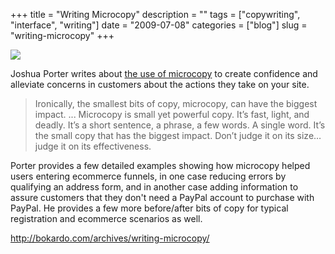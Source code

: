 +++
title = "Writing Microcopy"
description = ""
tags = ["copywriting", "interface", "writing"]
date = "2009-07-08"
categories = ["blog"]
slug = "writing-microcopy"
+++



  <div class="notebook-screenshot"><a href="http://bokardo.com/archives/writing-microcopy/"><img id='bluga-thumbnail-1807' class='bluga-thumbnail large' src='http://media.konigi.com/bluga/
wt4a549df7cbc7a.jpg'/></a></div><p>Joshua Porter writes about <a href="http://bokardo.com/archives/writing-microcopy/">the use of microcopy</a> to create confidence and alleviate concerns in customers about the actions they take on your site. </p>
<blockquote><p>Ironically, the smallest bits of copy, microcopy, can have the biggest impact. ... Microcopy is small yet powerful copy. It’s fast, light, and deadly. It’s a short sentence, a phrase, a few words. A single word. It’s the small copy that has the biggest impact. Don’t judge it on its size…judge it on its effectiveness.</p></blockquote>
<p>Porter provides a few detailed examples showing how microcopy helped users entering ecommerce funnels, in one case reducing errors by qualifying an address form, and in another case adding information to assure customers that they don't need a PayPal account to purchase with PayPal. He provides a few more before/after bits of copy for typical registration and ecommerce scenarios as well.</p>
    
  <a href="http://bokardo.com/archives/writing-microcopy/">http://bokardo.com/archives/writing-microcopy/</a>
